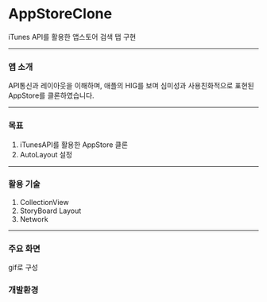# AppStoreClone
iTunes API를 활용한 앱스토어 검색 탭 구현

***
### 앱 소개
API통신과 레이아웃을 이해하며, 애플의 HIG를 보며 심미성과 사용친화적으로 표현된 AppStore를 클론하였습니다.

***
### 목표
1. iTunesAPI를 활용한 AppStore 클론
2. AutoLayout 설정

***
### 활용 기술 
1. CollectionView 
2. StoryBoard Layout
3. Network

***
### 주요 화면
gif로 구성 

### 개발환경

